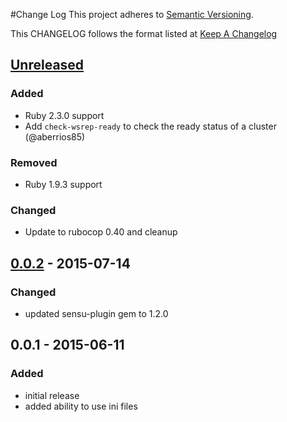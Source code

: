 #Change Log
This project adheres to [Semantic Versioning](http://semver.org/).

This CHANGELOG follows the format listed at [Keep A Changelog](http://keepachangelog.com/)

## [Unreleased]
### Added
- Ruby 2.3.0 support
- Add `check-wsrep-ready` to check the ready status of a cluster (@aberrios85)

### Removed
- Ruby 1.9.3 support

### Changed
- Update to rubocop 0.40 and cleanup

## [0.0.2] - 2015-07-14
### Changed
- updated sensu-plugin gem to 1.2.0

## 0.0.1 - 2015-06-11
### Added
- initial release
- added ability to use ini files

[Unreleased]: https://github.com/sensu-plugins/sensu-plugins-percona/compare/0.0.2...HEAD
[0.0.2]: https://github.com/sensu-plugins/sensu-plugins-percona/compare/0.0.1...0.0.2
